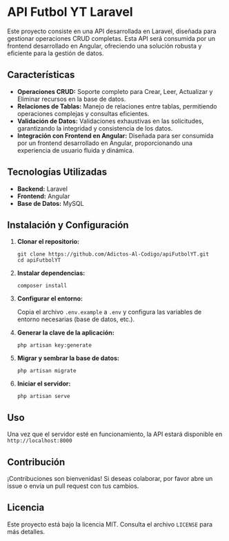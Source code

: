 <h1>API Futbol YT Laravel </h1>

<p>Este proyecto consiste en una API desarrollada en Laravel, diseñada para gestionar operaciones CRUD completas. Esta API será consumida por un frontend desarrollado en Angular, ofreciendo una solución robusta y eficiente para la gestión de datos.</p>

<h2>Características</h2>
<ul>
    <li><strong>Operaciones CRUD:</strong> Soporte completo para Crear, Leer, Actualizar y Eliminar recursos en la base de datos.</li>
    <li><strong>Relaciones de Tablas:</strong> Manejo de relaciones entre tablas, permitiendo operaciones complejas y consultas eficientes.</li>
    <li><strong>Validación de Datos:</strong> Validaciones exhaustivas en las solicitudes, garantizando la integridad y consistencia de los datos.</li>
    <li><strong>Integración con Frontend en Angular:</strong> Diseñada para ser consumida por un frontend desarrollado en Angular, proporcionando una experiencia de usuario fluida y dinámica.</li>
</ul>

<h2>Tecnologías Utilizadas</h2>
<ul>
    <li><strong>Backend:</strong> Laravel</li>
    <li><strong>Frontend:</strong> Angular</li>
    <li><strong>Base de Datos:</strong> MySQL</li>
</ul>

<h2>Instalación y Configuración</h2>
<ol>
    <li><strong>Clonar el repositorio:</strong>
        <pre><code>git clone https://github.com/Adictos-Al-Codigo/apiFutbolYT.git
cd apiFutbolYT</code></pre>
    </li>
    <li><strong>Instalar dependencias:</strong>
        <pre><code>composer install</code></pre>
    </li>
    <li><strong>Configurar el entorno:</strong>
        <p>Copia el archivo <code>.env.example</code> a <code>.env</code> y configura las variables de entorno necesarias (base de datos, etc.).</p>
    </li>
    <li><strong>Generar la clave de la aplicación:</strong>
        <pre><code>php artisan key:generate</code></pre>
    </li>
    <li><strong>Migrar y sembrar la base de datos:</strong>
        <pre><code>php artisan migrate</code></pre>
    </li>
    <li><strong>Iniciar el servidor:</strong>
        <pre><code>php artisan serve</code></pre>
    </li>
</ol>

<h2>Uso</h2>
<p>Una vez que el servidor esté en funcionamiento, la API estará disponible en <code>http://localhost:8000</code></p>

<h2>Contribución</h2>
<p>¡Contribuciones son bienvenidas! Si deseas colaborar, por favor abre un issue o envía un pull request con tus cambios.</p>

<h2>Licencia</h2>
<p>Este proyecto está bajo la licencia MIT. Consulta el archivo <code>LICENSE</code> para más detalles.</p>
